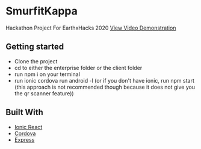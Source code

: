 # SmurfitKappa
Hackathon Project For EarthxHacks 2020
[View Video Demonstration](https://www.youtube.com/watch?v=ki2QPCBCLu0)

## Getting started
- Clone the project
- cd to either the enterprise folder or the client folder
- run npm i on your terminal
- run ionic cordova run android -l (or if you don't have ionic, run npm start (this approach is not recommended though because it does not give you the qr scanner feature))

## Built With

* [Ionic React](https://ionicframework.com/docs/react) 
* [Cordova](https://cordova.apache.org/)
* [Express](https://expressjs.com/)
